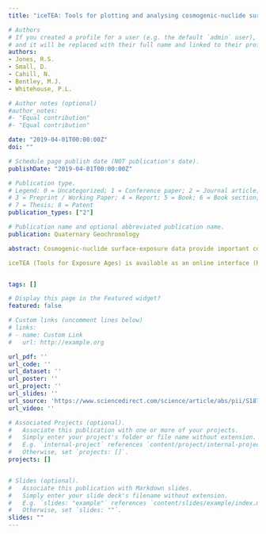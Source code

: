 ```yaml
---
title: "iceTEA: Tools for plotting and analysing cosmogenic-nuclide surface-exposure data from former ice margins"

# Authors
# If you created a profile for a user (e.g. the default `admin` user), write the username (folder name) here 
# and it will be replaced with their full name and linked to their profile.
authors:
- Jones, R.S.
- Small, D.
- Cahill, N.
- Bentley, M.J.
- Whitehouse, P.L.

# Author notes (optional)
#author_notes:
#- "Equal contribution"
#- "Equal contribution"

date: "2019-04-01T00:00:00Z"
doi: ""

# Schedule page publish date (NOT publication's date).
publishDate: "2019-04-01T00:00:00Z"

# Publication type.
# Legend: 0 = Uncategorized; 1 = Conference paper; 2 = Journal article;
# 3 = Preprint / Working Paper; 4 = Report; 5 = Book; 6 = Book section;
# 7 = Thesis; 8 = Patent
publication_types: ["2"]

# Publication name and optional abbreviated publication name.
publication: Quaternary Geochronology

abstract: Cosmogenic-nuclide surface-exposure data provide important constraints on the thickness, extent and behaviour of ice masses in the geological past. A number of online calculators provide the cosmogenic nuclide community with a means of easily calculating surface-exposure ages. Here we provide a platform for plotting and analysing such data. This paper describes a suite of freely accessible numerical tools for visualising, evaluating and correcting surface-exposure data that are used to reconstruct past glacier and ice sheet geometries.

iceTEA (Tools for Exposure Ages) is available as an online interface (http://ice-tea.org) and as MATLAB code. There are 8 tools, which provide the following functionality: 1) calculate exposure ages from 10Be and 26Al data, 2) plot exposure ages as kernel density estimates and as a horizontal or vertical transect, 3) identify and remove outliers within a dataset, 4) plot nuclide concentrations on a two-isotope diagram and as a function of depth, 5) correct exposure ages for cover of the rock surface, 6) correct ages for changes in relative elevation through time, and estimate 7) average and 8) continuous rates of ice margin retreat or thinning. Three of the tools (1, 5 and 6) perform exposure age calculations, which are based on the framework of CRONUScalc. Results are available as printed text, tables and/or raster (.png) and vector (.eps) graphics files, depending on the tool. These tools are intended to enable users to evaluate complex exposure histories, assess the reliability of exposure ages, explore potential age corrections, and better analyse and understand spatial and temporal patterns within their data.


tags: []

# Display this page in the Featured widget?
featured: false

# Custom links (uncomment lines below)
# links:
# - name: Custom Link
#   url: http://example.org

url_pdf: ''
url_code: ''
url_dataset: ''
url_poster: ''
url_project: ''
url_slides: ''
url_source: 'https://www.sciencedirect.com/science/article/abs/pii/S1871101418301110?via%3Dihub'
url_video: ''

# Associated Projects (optional).
#   Associate this publication with one or more of your projects.
#   Simply enter your project's folder or file name without extension.
#   E.g. `internal-project` references `content/project/internal-project/index.md`.
#   Otherwise, set `projects: []`.
projects: []


# Slides (optional).
#   Associate this publication with Markdown slides.
#   Simply enter your slide deck's filename without extension.
#   E.g. `slides: "example"` references `content/slides/example/index.md`.
#   Otherwise, set `slides: ""`.
slides: ""
---
```


